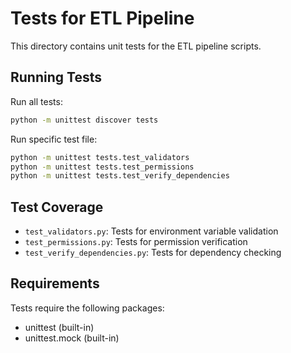 # Tests for ETL Pipeline

This directory contains unit tests for the ETL pipeline scripts.

## Running Tests

Run all tests:
```bash
python -m unittest discover tests
```

Run specific test file:
```bash
python -m unittest tests.test_validators
python -m unittest tests.test_permissions
python -m unittest tests.test_verify_dependencies
```

## Test Coverage

- `test_validators.py`: Tests for environment variable validation
- `test_permissions.py`: Tests for permission verification
- `test_verify_dependencies.py`: Tests for dependency checking

## Requirements

Tests require the following packages:
- unittest (built-in)
- unittest.mock (built-in)
